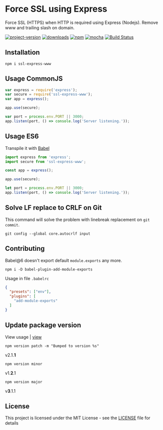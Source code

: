 # Force SSL using Express

Force SSL (HTTPS) when HTTP is required using Express (Nodejs). Remove www and trailing slash on domain.

[![project-version](https://img.shields.io/npm/v/ssl-express-www.svg?style=flat-square)](https://github.com/brunomacedo/ssl-express-www) [![downloads](https://img.shields.io/npm/dt/ssl-express-www.svg?style=flat-square)](https://www.npmjs.com/package/ssl-express-www) [![npm](https://img.shields.io/badge/npm-v5.5.1-red.svg?style=flat-square)](https://www.npmjs.com) [![mocha](https://img.shields.io/badge/mocha-v4.1.0-yellowgreen.svg?style=flat-square)](https://mochajs.org/) [![Build Status](https://travis-ci.org/brunomacedo/ssl-express-www.svg?branch=master)](https://travis-ci.org/brunomacedo/ssl-express-www)

## Installation

```prompt
npm i ssl-express-www
```

## Usage CommonJS

```javascript
var express = require('express');
var secure = require('ssl-express-www');
var app = express();

app.use(secure);

var port = process.env.PORT || 3000;
app.listen(port, () => console.log('Server listening.'));

```

## Usage ES6

Transpile it with [Babel](https://babeljs.io/)

```javascript
import express from 'express';
import secure from 'ssl-express-www';

const app = express();

app.use(secure);

let port = process.env.PORT || 3000;
app.listen(port, () => console.log('Server listening.'));

```

## Solve LF replace to CRLF on Git

This command will solve the problem with linebreak replacement on `git commit`.

```prompt
git config --global core.autocrlf input
```

## Contributing

Babel@6 doesn't export default `module.exports` any more.

```prompt
npm i -D babel-plugin-add-module-exports
```

Usage in file `.babelrc`

```json
{
  "presets": ["env"],
  "plugins": [
    "add-module-exports"
  ]
}
```

## Update package version

View usage | [view](https://coderwall.com/p/9bx-iq/npm-to-bump-module-version)


```
npm version patch -m "Bumped to version %s"
```
v2.1.**1**


```
npm version minor
```
v1.**2**.1


```
npm version major
```
v**3**.1.1


## License

This project is licensed under the MIT License - see the [LICENSE](LICENSE) file for details
